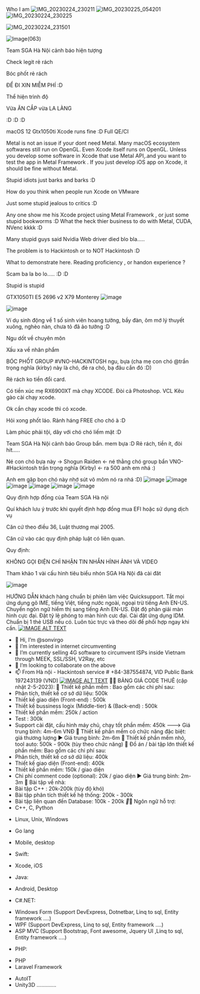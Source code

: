 Who I am
![IMG_20230224_230211](https://github.com/sonvirgo/sonvirgo/assets/10823037/1d979793-a1e1-4c85-a282-e3461ab522cc)
![IMG_20230225_054201](https://github.com/sonvirgo/sonvirgo/assets/10823037/abe54470-92d4-4a01-be04-8aa69c119eb7)
![IMG_20230224_230225](https://github.com/sonvirgo/sonvirgo/assets/10823037/9e3ae9b8-5a0d-440a-bb82-35892271fa3a)


![IMG_20230224_231501](https://github.com/sonvirgo/sonvirgo/assets/10823037/22a92eda-9f33-44b1-8080-cbebaf15486f)

![Image(063)](https://github.com/sonvirgo/sonvirgo/assets/10823037/1827ea92-8887-4f95-ad3e-dbac8ca14380)

Team SGA Hà Nội cảnh báo hiện tượng 

Check legit rẻ rách

Bóc phốt rẻ rách

ĐỂ ĐI XIN MIỄM PHÍ :D


Thể hiện trình độ

Vừa ĂN CẮP vừa LA LÀNG

:D :D :D

macOS 12 Gtx1050ti Xcode runs fine :D Full QE/CI

Metal is not an issue if your dont need Metal. Many macOS ecosystem softwares still run on OpenGL. Even Xcode itself runs on OpenGL.
Unless you develop some software in Xcode that use Metal API,.and you want to test the app in Metal Framework . If you just develop iOS app on Xcode, it should be fine without Metal. 

Stupid idiots just barks and barks :D

How do you think when people run Xcode on VMware

Just some stupid jealous to critics :D

Any one show me his Xcode project using Metal Framework , or just some stupid bookworms :D What the heck thier business to do with Metal, CUDA, NVenc kkkk :D

Many stupid guys said Nvidia Web driver died blo bla.....

The problem is to Hackintosh or to NOT Hackintosh :D

What to demonstrate here. Reading proficiency , or handon experience ?

Scam ba la bo lo.....
:D :D

Stupid is stupid

GTX1050TI E5 2696 v2 X79 Monterey
![image](https://github.com/sonvirgo/sonvirgo/assets/10823037/7e98f2d3-7873-4289-9c62-99c5af2cfeb7)

![image](https://github.com/sonvirgo/sonvirgo/assets/10823037/829c09be-fc12-45cd-962c-b4028dc18bf5)

Ví dụ sinh động về 1 số sinh viên hoang tưởng, bầy đàn, ôm mớ lý thuyết xuông, nghèo nàn,  chưa tỏ đã ảo tưởng :D 

Ngu dốt về chuyên môn

Xấu xa về nhân phẩm 

BÓC PHỐT GROUP #VNO-HACKINTOSH ngu, bựa (cha mẹ con chó @trần trọng nghĩa (kirby) này là chó, đẻ ra chó, bạ đâu cắn đó  :D)

Rẻ rách ko tiền đổi card.

Có tiền xúc mẹ RX6900XT mà chạy XCODE. Đòi cả Photoshop. VCL
Kêu gào cài chạy xcode.

Ok cần chạy xcode thì có xcode.

Hỏi xong phốt láo. Rảnh háng FREE cho chó à :D

Làm phúc phải tội, dây với chó chó liếm mặt :D

Team SGA Hà Nội cảnh báo Group bẩn. mem bựa :D
Rẻ rách, tiền ít, đòi hit.....

Né con chó bựa này ->  Shogun Raiden     <- né thằng chó group bẩn VNO-#Hackintosh  trần trọng nghĩa (Kirby) <- ra 500 anh em nhá :)

Anh em găp bọn chó này nhớ sút võ mõm nó ra nhá :D)
![image](https://github.com/sonvirgo/sonvirgo/assets/10823037/a31b9c99-e956-48d5-89cb-82f68502eefb)
![image](https://github.com/sonvirgo/sonvirgo/assets/10823037/6040e7a8-cbc9-4932-a00c-5d7eb1704ae4)
![image](https://github.com/sonvirgo/sonvirgo/assets/10823037/c1c52df0-7da5-4cf5-bccb-cc2850b083e8)
![image](https://github.com/sonvirgo/sonvirgo/assets/10823037/96f942d0-e7c7-4394-b586-1f7a52cc15b4)
![image](https://github.com/sonvirgo/sonvirgo/assets/10823037/57eda4cd-e140-4b59-98ab-f11708fc3956)
![image](https://github.com/sonvirgo/sonvirgo/assets/10823037/4fe29e7e-45a2-4abb-b6e0-db5933cae87b)

Quy định hợp đồng của Team SGA Hà nội

Quí khách lưu ý trước khi quyết định hợp đồng mua EFI hoặc sử dụng dịch vụ

Căn cứ theo điều 36, Luật thương mại 2005. 

Căn cứ vào các quy định pháp luật có liên quan. 

Quy định: 

KHÔNG GỌI ĐIỆN
CHỈ NHẬN TIN NHẮN HÌNH ẢNH VÀ VIDEO

Tham khảo 1 vài cấu hình tiêu biểu nhón SGA Hà Nội đã cài đăt

![image](https://github.com/sonvirgo/sonvirgo/assets/10823037/164836db-62a9-419c-96d6-112e41765493)

HƯỚNG DẪN khách hàng chuẩn bị phiên làm việc Quicksupport. 
Tắt mọi ứng dụng gõ IME, tiếng Việt, tiếng nước ngoài, ngoại trừ tiếng Anh EN-US. 
Chuyển ngôn ngữ hiểm thị sang tiếng Anh EN-US. 
Đặt độ phân giải màn hình cực đại. 
Đặt tỷ lệ phóng to màn hình cưc đại. 
Cài đặt ứng dụng IDM. 
Chuẩn bị 1 thẻ USB nếu có. 
Luôn túc trực và theo dõi để phối hợp ngay khi cần. 
[![IMAGE ALT TEXT](https://user-images.githubusercontent.com/10823037/234193037-9fa96700-5eca-4915-8cb3-580ec1e44858.jpg)](http://www.youtube.com/watch?v=Xbfd8ySwgjs "Hackintosh Asrock Z790 i5 13600KF ")
- 👋 Hi, I’m @sonvirgo
- 👀 I’m interested in internet circumventing
- 🌱 I’m currently selling 4G software to circumvent ISPs inside Vietnam through MEEK, SSL/SSH, V2Ray, etc
- 💞️ I’m looking to collaborate on the above
- 📫 From Hà nội - Hackintosh service # +84-387554874, VID Public Bank 197243139 (VND)
[![IMAGE ALT TEXT](https://user-images.githubusercontent.com/10823037/234192821-2947a09e-92bf-4533-bf85-bb8a525d0888.jpg)](https://www.youtube.com/watch?v=KQtA0EmNUEY "Elgamal implement in pure C for IUH")
🤩🤩 BẢNG GIÁ CODE THUÊ (cập nhật 2-5-2023):
🔖 Thiết kế phần mềm :
Bao gồm các chi phí sau:
- Phân tích, thiết kế cơ sở dữ liệu: 500k
- Thiết kế giao diện (Front-end) : 500k
- Thiết kế bussiness logix (Middle-tier) & (Back-end) : 500k
- Thiết kế phần mềm: 250k / action
- Test : 300k
- Support cài đặt, cấu hình máy chủ, chạy tốt phần mềm: 450k
---> Giá trung bình: 4m-6m VNĐ
📌 Thiết kế phần mềm có chức năng đặc biệt: giá thương lượng 
▶️ Giá trung bình: 2m-6m
🔖 Thiết kế phần mềm nhỏ, tool auto: 500k - 900k (tùy theo chức năng)
🔖 Đồ án / bài tập lớn thiết kế phần mềm:
Bao gồm các chi phí sau:
- Phân tích, thiết kế cơ sở dữ liệu: 400k
- Thiết kế giao diện (Front-end): 400k
- Thiết kế phần mềm: 150k / giao diện
- Chi phí comment code (optional): 20k / giao diện
▶️ Giá trung bình: 2m-3m
🔖 Bài tập về nhà:
- Bài tập C++ : 20k-200k (tùy độ khó)
- Bài tập phân tích thiết kế hệ thống: 200k - 300k
- Bài tập liên quan đến Database: 100k - 200k
*️⃣️*️⃣️
Ngôn ngữ hỗ trợ:
- C++, C, Python
+ Linux, Unix, Windows
- Go lang
+ Mobile, desktop
- Swift:
+ Xcode, iOS
- Java: 
+ Android, Desktop
- C#.NET:
+ Windows Form (Support DevExpress, Dotnetbar, Linq to sql, Entity framework ....)
+ WPF (Support DevExpress, Linq to sql, Entity framework ....)
+ ASP MVC (Support Bootstrap, Font awesome, Jquery UI ,Linq to sql, Entity framework ....)
- PHP:
+ PHP
+ Laravel Framework
- AutoIT
- Unity3D
............. 

<!---
sonvirgo/sonvirgo is a ✨ special ✨ repository because its `README.md` (this file) appears on your GitHub profile.
You can click the Preview link to take a look at your changes.
--->


